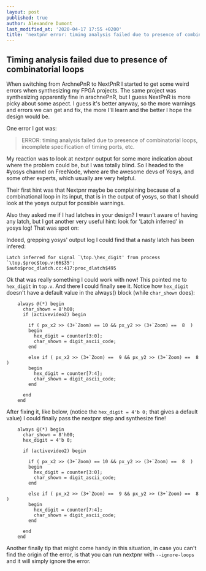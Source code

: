 ```yaml
---
layout: post
published: true
author: Alexandre Dumont
last_modified_at: '2020-04-17 17:55 +0200'
title: 'nextpnr error: timing analysis failed due to presence of combinatorial loops'
---
```

## Timing analysis failed due to presence of combinatorial loops

When switching from ArchnePnR to NextPnR I started to get some weird errors when synthesizing my FPGA projects. The same project was synthesizing apparently fine in arachnePnR, but I guess NextPnR is more picky about some aspect. I guess it's better anyway, so the more warnings and errors we can get and fix, the more I'll learn and the better I hope the design would be.

One error I got was:

> ERROR: timing analysis failed due to presence of combinatorial loops, incomplete specification of timing ports, etc.

My reaction was to look at nextpnr output for some more indication about where the problem could be, but I was totally blind. So I headed to the #yosys channel on FreeNode, where are the awesome devs of Yosys, and some other experts, which usually are very helpful.

Their first hint was that Nextpnr maybe be complaining because of a combinational loop in its input, that is in the output of yosys, so that I should look at the yosys output for possible warnings.

Also they asked me if I had latches in your design? I wasn't aware of having any latch, but I got another very useful hint: look for 'Latch inferred' in yosys log! That was spot on:

Indeed, grepping yosys' output log I could find that a nasty latch has been infered:

```nosynthax
Latch inferred for signal `\top.\hex_digit' from process `\top.$proc$top.v:66$35':
$auto$proc_dlatch.cc:417:proc_dlatch$495
```

Ok that was really something I could work with now! This pointed me to `hex_digit` in `top.v`. And there I could finally see it. Notice how `hex_digit` doesn't have a default value in the always() block (while `char_shown` does):

```nosynthax
    always @(*) begin
      char_shown = 8'h00;
      if (activevideo2) begin

        if ( px_x2 >> (3+`Zoom) == 10 && px_y2 >> (3+`Zoom) ==  8  )
        begin
          hex_digit = counter[3:0];
          char_shown = digit_ascii_code;
        end

        else if ( px_x2 >> (3+`Zoom) ==  9 && px_y2 >> (3+`Zoom) ==  8  )
        begin
          hex_digit = counter[7:4];
          char_shown = digit_ascii_code;
        end

      end
    end
```

After fixing it, like below, (notice the `hex_digit = 4'b 0;` that gives a default value) I could finally pass the nextpnr step and synthesize fine!

```nosynthax
    always @(*) begin
      char_shown = 8'h00;
      hex_digit = 4'b 0;
      
      if (activevideo2) begin

        if ( px_x2 >> (3+`Zoom) == 10 && px_y2 >> (3+`Zoom) ==  8  )
        begin
          hex_digit = counter[3:0];
          char_shown = digit_ascii_code;
        end

        else if ( px_x2 >> (3+`Zoom) ==  9 && px_y2 >> (3+`Zoom) ==  8  )
        begin
          hex_digit = counter[7:4];
          char_shown = digit_ascii_code;
        end

      end
    end
```

Another finally tip that might come handy in this situation, in case you can't find the origin of the error, is that you can run nextpnr with `--ignore-loops` and it will simply ignore the error.